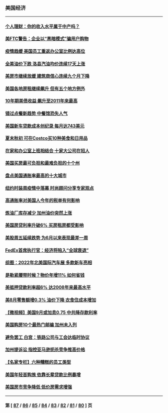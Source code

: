 ### 美国经济
---
#### [个人理财：你的收入水平属于中产吗？](../../pages/ncid1078158/n13828955.md) 
#### [美FTC警告：企业以“黑暗模式”骗用户购物](../../pages/ncid1078158/n13828597.md) 
#### [疫情趋缓 美国员工重返办公室比例达高位](../../pages/ncid1078158/n13828548.md) 
#### [全美油价下跌 洛县汽油均价连续17天上涨](../../pages/ncid1078158/n13828585.md) 
#### [美房市继续放缓 建筑商信心连续九个月下降](../../pages/ncid1078158/n13828456.md) 
#### [美国各地房租继续飙升 但有五个地方例外](../../pages/ncid1078158/n13828487.md) 
#### [10年期美债收益 飙升至2011年来最高](../../pages/ncid1078158/n13828540.md) 
#### [错过点餐新趋势 中餐馆恐失人气](../../pages/ncid1078158/n13828552.md) 
#### [美国新车贷款成本创纪录 每月达743美元](../../pages/ncid1078158/n13827951.md) 
#### [夏末秋初 可在Costco买10种美食和日用品](../../pages/ncid1078158/n13822910.md) 
#### [在家和办公室上班相结合 十家大公司在招人](../../pages/ncid1078158/n13826252.md) 
#### [美国买房最可负担和最难负担的十个州](../../pages/ncid1078158/n13826858.md) 
#### [盘点美国通胀率最高的十大城市](../../pages/ncid1078158/n13827386.md) 
#### [纽约时装周疫情中落幕 时尚顾问分享专家观点](../../pages/ncid1078158/n13827034.md) 
#### [高通胀率对美国人今年的税单有何影响](../../pages/ncid1078158/n13826890.md) 
#### [炼油厂库存减少 加州油价突然上涨](../../pages/ncid1078158/n13826948.md) 
#### [美国房贷利率升破6% 买房租房都受影响](../../pages/ncid1078158/n13826942.md) 
#### [美股周五延续跌势 为6月以来表现最差一周](../../pages/ncid1078158/n13826880.md) 
#### [FedEx首席执行官：经济将陷入“全球衰退”](../../pages/ncid1078158/n13826861.md) 
#### [组图：2022年北美国际汽车展 多款新车亮相](../../pages/ncid1078158/n13826448.md) 
#### [是勒紧腰带时候？物价年增11% 如何省钱](../../pages/ncid1078158/n13826061.md) 
#### [美抵押贷款利率超6% 达2008年来最高水平](../../pages/ncid1078158/n13825940.md) 
#### [美8月零售额增0.3% 油价下降 衣食住成本增加](../../pages/ncid1078158/n13825831.md) 
#### [【微视频】美国9月或加息0.75 中共降存款利率](../../pages/ncid1078158/n13825209.md) 
#### [美国购房10个最热门邮编 加州未入列](../../pages/ncid1078158/n13825813.md) 
#### [避免罢工 白宫：铁路公司与工会达临时协议](../../pages/ncid1078158/n13825694.md) 
#### [加州提诉讼 指控亚马逊扼杀竞争推高价格](../../pages/ncid1078158/n13825186.md) 
#### [【名家专栏】六种糟糕的员工类型](../../pages/ncid1078158/n13824975.md) 
#### [美国年轻首购族 依靠长辈贷款比例暴增](../../pages/ncid1078158/n13824734.md) 
#### [美国房市竞争降低 低价房需求增强](../../pages/ncid1078158/n13824698.md) 

---
#### 第 [ [87](./87.md) / [86](./86.md) / [85](./85.md) / [84](./84.md) / [83](./83.md) / [82](./82.md) / [81](./81.md) / [80](./80.md) ] 页
